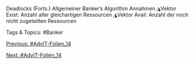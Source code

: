 Deadlocks (Forts.)
Allgemeiner Banker’s Algorithm
Annahmen
◮Vektor Exist: Anzahl aller gleichartigen Ressourcen
◮Vektor Avail: Anzahl der noch nicht zugeteilten Ressourcen

   Tags & Topics:
   #Banker

[Previous: #AdvIT-Folien_14](AdvIT-Folien_14.md)

[Next: #AdvIT-Folien_14](AdvIT-Folien_14.md)